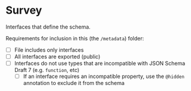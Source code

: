 # Survey

Interfaces that define the schema. 

Requirements for inclusion in this (the `/metadata`) folder:

- [ ] File includes only interfaces
- [ ] All interfaces are exported (public)
- [ ] Interfaces do not use types that are incompatible with JSON Schema Draft 7 (e.g. `function`, etc)
  - [ ] If an interface requires an incompatible property, use the `@hidden` annotation to exclude it from the schema
